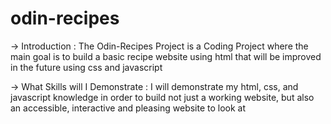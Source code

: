 # odin-recipes
-> Introduction :
The Odin-Recipes Project is a Coding Project where the main goal is to build a basic recipe website using html that will be improved in the future using css and javascript

-> What Skills will I Demonstrate :
I will demonstrate my html, css, and javascript knowledge in order to build not just a working website, but also an accessible, interactive and pleasing website to look at